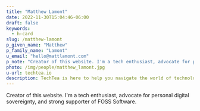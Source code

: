 ```yaml
---
title: "Matthew Lamont"
date: 2022-11-30T15:04:46-06:00
draft: false
keywords:
  - h-card
slug: /matthew-lamont
p_given_name: "Matthew"
p_family_name: "Lamont"
u_email: "hello@mattlamont.com"
p_note: "Creator of this website. I'm a tech enthusiast, advocate for personal digital sovereignty, and strong supporter of FOSS Software."
photo: /img/people/matthew_lamont.jpg
u-url: techtea.io
description: TechTea is here to help you navigate the world of technology.
---
```


Creator of this website. I'm a tech enthusiast, advocate for personal digital sovereignty, and strong supporter of FOSS Software. 